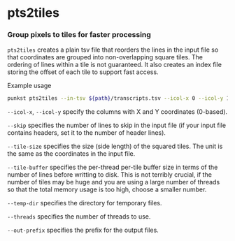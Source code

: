 # pts2tiles

### Group pixels to tiles for faster processing

`pts2tiles` creates a plain tsv file that reorders the lines in the input file so that coordinates are grouped into non-overlapping square tiles. The ordering of lines within a tile is not guaranteed. It also creates an index file storing the offset of each tile to support fast access.

Example usage
```bash
punkst pts2tiles --in-tsv ${path}/transcripts.tsv --icol-x 0 --icol-y 1 --skip 0 --temp-dir ${tmpdir} --tile-size 50000 --tile-buffer 1000 --threads ${threads} --out-prefix ${path}/transcripts.tiled
```

`--icol-x`, `--icol-y` specify the columns with X and Y coordinates (0-based).

`--skip` specifies the number of lines to skip in the input file (if your input file contains headers, set it to the number of header lines).

`--tile-size` specifies the size (side length) of the squared tiles. The unit is the same as the coordinates in the input file.

`--tile-buffer` specifies the per-thread per-tile buffer size in terms of the number of lines before writting to disk. This is not terribly crucial, if the number of tiles may be huge and you are using a large number of threads so that the total memory usage is too high, choose a smaller number.

`--temp-dir` specifies the directory for temporary files.

`--threads` specifies the number of threads to use.

`--out-prefix` specifies the prefix for the output files.
